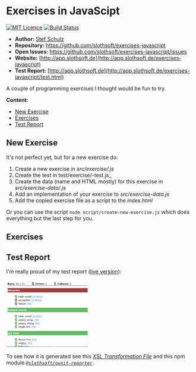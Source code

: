 # Exercises in JavaScipt

[![MIT Licence](https://img.shields.io/github/license/jenkinsci/java-client-api.svg?label=License)](http://opensource.org/licenses/MIT) [![Build Status](https://travis-ci.org/slothsoft/exercises-javascript.svg?branch=master)](https://travis-ci.org/slothsoft/exercises-javascript)

- **Author:** [Stef Schulz](mailto:s.schulz@slothsoft.de)
- **Repository:** <https://github.com/slothsoft/exercises-javascript>
- **Open Issues:** <https://github.com/slothsoft/exercises-javascript/issues>
- **Website:** [http://app.slothsoft.de](http://app.slothsoft.de/exercises-javascript)
- **Test Report:** [http://app.slothsoft.de](http://app.slothsoft.de/exercises-javascript/test.html)

A couple of programming exercises I thought would be fun to try.

**Content:**
- [New Exercise](#new-exercise)
- [Exercises](#exercises)
- [Test Report](#test-report)



## New Exercise

It's not perfect yet, but for a new exercise do:

1. Create a new exercise in _src/exercise/<exercise>.js_
1. Create the test in test/exercise/<exercise>-test.js_
1. Create the data (name and HTML mostly) for this exercise in  _src/exercise-data/<exercise>.js_
1. Add an implementation of your exercise to _src/exercise-data.js_
1. Add the copied exercise file as a script to the _index.html_

Or you can use the script `node script/create-new-exercise.js` which does everything but the last step for you. 



## Exercises

<exercises>



## Test Report

I'm really proud of my test report ([live version](http://app.slothsoft.de/exercises-javascript/test.html)):

![test-report](readme/test-report.png)

To see how it is generated see this _[XSL Transformation File](script/test-report.xsl)_ and this npm module _[`@slothsoft/qunit-reporter`](https://www.npmjs.com/package/@slothsoft/qunit-reporter)_.